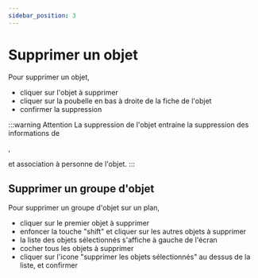 ```yaml
---
sidebar_position: 3
---
```

# Supprimer un objet

Pour supprimer un objet,

-   cliquer sur l'objet à supprimer
-   cliquer sur la poubelle en bas à droite de la fiche de l'objet
-   confirmer la suppression

:::warning Attention
La suppression de l'objet entraine la suppression des informations de <P code="item:reference" />, <P code="item:code" /> et association à personne de l'objet.
:::

## Supprimer un groupe d'objet

Pour supprimer un groupe d'objet sur un plan,

-   cliquer sur le premier objet à supprimer
-   enfoncer la touche "shift" et cliquer sur les autres objets à supprimer
-   la liste des objets sélectionnés s'affiche à gauche de l'écran
-   cocher tous les objets à supprimer
-   cliquer sur l'icone "supprimer les objets sélectionnés" au dessus de la liste, et confirmer


